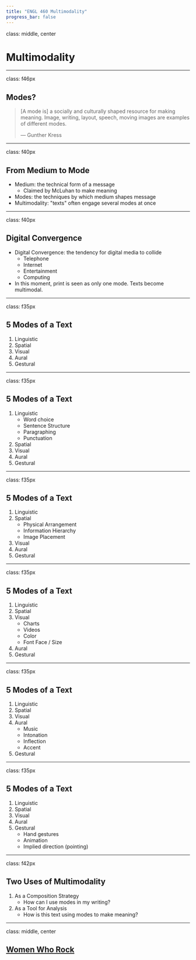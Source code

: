 ```yaml
---
title: "ENGL 460 Multimodality"
progress_bar: false
---
```

class: middle, center

# Multimodality
---
class: f46px
## Modes?

> [A mode is] a socially and culturally shaped resource for making meaning. Image, writing, layout, speech, moving images are examples of different modes.
>
> — Gunther Kress
---
class: f40px
## From Medium to Mode

* Medium: the technical form of a message
	* Claimed by McLuhan to make meaning
* Modes: the techniques by which medium shapes message
* Multimodality: "texts" often engage several modes at once
---
class: f40px
## Digital Convergence

* Digital Convergence: the tendency for digital media to collide
	* Telephone
	* Internet
	* Entertainment
	* Computing
* In this moment, print is seen as only one mode. Texts become multimodal.
---
class: f35px
## 5 Modes of a Text

1. Linguistic
1. Spatial
1. Visual
1. Aural
1. Gestural
---
class: f35px
## 5 Modes of a Text

1. Linguistic
	* Word choice
	* Sentence Structure
	* Paragraphing
	* Punctuation
1. Spatial
1. Visual
1. Aural
1. Gestural
---
class: f35px
## 5 Modes of a Text

1. Linguistic
1. Spatial
	* Physical Arrangement
	* Information Hierarchy
	* Image Placement
1. Visual
1. Aural
1. Gestural
---
class: f35px
## 5 Modes of a Text

1. Linguistic
1. Spatial
1. Visual
	* Charts
	* Videos
	* Color
	* Font Face / Size
1. Aural
1. Gestural
---
class: f35px
## 5 Modes of a Text

1. Linguistic
1. Spatial
1. Visual
1. Aural
	* Music
	* Intonation
	* Inflection
	* Accent
1. Gestural
---
class: f35px
## 5 Modes of a Text

1. Linguistic
1. Spatial
1. Visual
1. Aural
1. Gestural
	* Hand gestures
	* Animation
	* Implied direction (pointing)
---
class: f42px
## Two Uses of Multimodality

1. As a Composition Strategy
	* How can I use modes in my writing?
1. As a Tool for Analysis
	* How is this text using modes to make meaning?
---
class: middle, center

## [Women Who Rock](https://www.nytimes.com/interactive/2017/09/05/arts/music/25-women-making-best-rock-music-today.html)